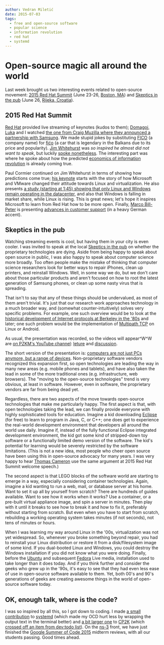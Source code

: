 ```yaml
---
author: Vedran Miletić
date: 2015-07-03
tags:
  - free and open-source software
  - popular science
  - information revolution
  - red hat
  - systemd
---
```


# Open-source magic all around the world

Last week brought us two interesting events related to open-source movement: [2015 Red Hat Summit](https://www.redhat.com/summit/2015/resources/) (June 23-26, [Boston, MA](https://www.openstreetmap.org/way/29739137)) and [Skeptics in the pub](https://www.facebook.com/events/105693939772055/) (June 26, [Rijeka, Croatia](https://www.openstreetmap.org/way/358439113)).

## 2015 Red Hat Summit

[Red Hat](https://www.redhat.com/) provided live streaming of keynotes (kudos to them); [Domagoj](https://domargan.net/), [Luka](https://luka.vretenar.pro/) and I watched [the one from Craig Muzilla where they announced a partnership with Samsung](https://youtu.be/wWNVpFibayA). We made stupid jokes by substituting [FICO](https://en.wikipedia.org/wiki/FICO) (a company name) for [fićo](https://en.wikipedia.org/wiki/Zastava_750) (a car that is legendary in the Balkans due to its price and popularity). [Jim Whitehurst](https://twitter.com/JWhitehurst) was *so inspired he almost did not want to speak*, but luckily [spoke nonetheless](https://youtu.be/n6WBrYbkPD0). The interesting part was where he spoke about how the predicted [economics of information revolution](https://youtu.be/6ag8DiOWG1I) is already coming true.

Paul Cormier continued on Jim Whitehurst in terms of showing how predictions come true; [his keynote](https://youtu.be/tekg8OjrfDM) starts with the story of how Microsoft and VMware changed their attitude towards Linux and virtualization. He also presents [a study (starting at 1:45) showing that only Linux and Windows remain operating in the datacenter](https://youtu.be/tekg8OjrfDM?t=1m45s), and also that Windows is falling in market share, while Linux is rising. This is great news; let's hope it inspires Microsoft to learn from Red Hat how to be more open. Finally, [Marco Bill-Peter](https://twitter.com/marcobillpeter) is presenting [advances in customer support](https://youtu.be/x2TuacPvPNw) (in a heavy German accent).

## Skeptics in the pub

Watching streaming events is cool, but having them in your city is even cooler. I was invited to speak at the local [Skeptics in the pub](https://en.wikipedia.org/wiki/Skeptics_in_the_Pub) on whether the proprietary technologies are dying. Aside from being happy to speak about open source in public, I was also happy to speak about computer science more broadly. Too often people make the mistake of thinking that computer science researchers look for better ways to repair iPhones, clean up printers, and reinstall Windows. Well, in some way we do, but we don't care about those particular products and aren't focused on how to root the latest generation of Samsung phones, or clean up some nasty virus that is spreading.

That isn't to say that any of these things should be undervalued, as most of them aren't trivial. It's just that our research work approaches technology in a much broader way, and (somewhat counter-intuitively) solves very specific problems. For example, one such overview would be to look at the [historical development of Internet protocols at Berkeley in the '80s](https://youtu.be/ds77e3aO9nA) and later; one such problem would be the implementation of [Multipath TCP](https://en.wikipedia.org/wiki/Multipath_TCP) on Linux or Android.

As usual, the presentation was recorded, so the videos will appear^W^W are [on PZKM's YouTube channel](https://www.youtube.com/@dzpzikm): [leture](https://youtu.be/aG_O88vaH60) and [discussion](https://youtu.be/GV5nM-EQDZk).

The short version of the presentation is: [computers are not just PCs anymore, but a range of devices](https://blogs.windows.com/windows-insider/2015/01/21/the-next-generation-of-windows-windows-10/). Non-proprietary software vendors recognized this expansion first, so open technologies are leading the way in many new areas (e.g. mobile phones and tablets), and have also taken the lead in some of the more traditional ones (e.g. infrastructure, web browsers). The "moving to the open-source technologies" trend is very obvious, at least in software. However, even in software, the proprietary vendors are far from being dead yet.

Regardless, there are two aspects of the move towards open-source technologies that make me particularly happy. The first aspect is that, with open technologies taking the lead, we can finally provide everyone with highly sophisticated tools for education. Imagine a kid downloading [Eclipse](https://www.eclipse.org/) (for free) to learn to program in Java, C, or C++; one does get to experience the real-world development environment that developers all around the world use daily. Imagine if, instead of the fully functional Eclipse integrated development environment, the kid got some kind of stripped-down toy software or a functionally limited demo version of the software. The kid's potential for learning would be severely restricted by the software limitations. (This is not a new idea, most people who cheer open source have been using this in open-source advocacy for many years. I was very happy to hear [Thomas Cameron](https://twitter.com/thomasdcameron) use the same argument at 2015 Red Hat Summit welcome speech.)

The second aspect is that LEGO blocks of the software world are starting to emerge in a way, especially considering container technologies. Again, imagine a kid wanting to run a web, mail, or database server at his home. Want to set it up all by yourself from scratch? There are hundreds of guides available. Want to see how it works when it works? Use a container, or a pre-built virtual appliance image, and spin a server in minutes. Then play with it until it breaks to see how to break it and how to fix it, preferably without starting from scratch. But even when you have to start from scratch, rebuilding a working operating system takes minutes (if not seconds), not tens of minutes or hours.

When I was learning my way around Linux in the '00s, virtualization was not yet widespread. So, whenever you broke something beyond repair, you had to reinstall your Linux distribution or restore it from a disk/filesystem image of some kind. If you dual-booted Linux and Windows, you could destroy the Windows installation if you did not know what you were doing. Finally, before the [Ubuntu](https://ubuntu.com/) and subsequent [Fedora](https://getfedora.org/) Live media, installation used to take longer than it does today. And if you think further and consider the geeks who grew up in the '90s, it's easy to see that they had even less ease of use in open-source software available to them. Yet, both 00's and 90's generations of geeks are creating awesome things in the world of open-source software today.

## OK, enough talk, where is the code?

I was so inspired by all this, so I got down to coding. I made [a small contribution](https://github.com/systemd/systemd/pull/466) to [systemd](https://freedesktop.org/wiki/Software/systemd/) (which made my OCD hurt less by wrapping the output text in the terminal better) and [a bit larger one](https://github.com/cp2k/cp2k/commit/7e11faa4da61f07e88f8fbb2d206f01f8f74655c) to [CP2K](https://www.cp2k.org/) (which [crossed off an item from dev:todo list](https://cp2k.org/dev:todo?do=diff&rev2%5B0%5D=1434371588&rev2%5B1%5D=1435853840&difftype=sidebyside)). On the [ns-3](https://www.nsnam.org/) front, we have just finished the [Google Summer of Code 2015](https://www.nsnam.org/wiki/GSOC2015AcceptedProjects) midterm reviews, with all our students passing. Good times ahead.

